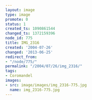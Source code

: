 ```yaml
---
layout: image
type: image
promote: 0
status: 1
created_ts: 1090861544
changed_ts: 1372159396
node_id: 775
title: IMG_2316
created: '2004-07-26'
changed: '2013-06-25'
redirect_from:
- "/node/775/"
permalink: "/2004/07/26/img_2316/"
tags:
- Coromandel
images:
- src: image/images/img_2316-775.jpg
  name: img_2316-775.jpg
---
```


